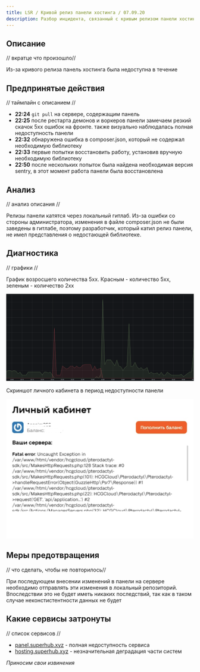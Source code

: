 ```yaml
---
title: LSR / Кривой релиз панели хостинга / 07.09.20
description: Разбор инцидента, связанный с кривым релизом панели хостинга 07.09.20.
---
```


## Описание
// вкратце что произошло//

Из-за кривого релиза панель хостинга была недоступна в течение 

## Предпринятые действия
// таймлайн с описанием //

- **22:24** `git pull` на сервере, содержащим панель
- **22:25** после рестарта демонов и воркеров панели замечаем резкий скачок 5хх ошибок на фронте. также визуально наблюдалась полная недоступность панели
- **22:32** обнаружена ошибка в composer.json, который не содержал необходимую библиотеку
- **22:33** первые попытки восстановить работу, установив вручную необходимую библиотеку
- **22:50** после нескольких попыток была найдена необходимая версия sentry, в этот момент работа панели была восстановлена

## Анализ
// анализ описания //

Релизы панели катятся через локальный гитлаб. Из-за ошибки со стороны администратора, изменения в файле composer.json не были заведены в гитлабе, поэтому разработчик, который катил релиз панели, не имел представления о недостающей библиотеке. 

## Диагностика
// графики //

График возросшего количества 5хх. Красным - количество 5хх, зеленым - количество 2хх

![](/images/lsr/07-09-20/graph-2xx-5xx.png)

Скриншот личного кабинета в период недоступности панели 

![](/images/lsr/07-09-20/lk-screen.png)

## Меры предотвращения
// что сделать, чтобы не повторилось// 

При последующем внесении изменений в панели на сервере необходимо отправлять эти изменения в локальный репозиторий. Впоследствии это не будет иметь никаких последствий, так как в таком случае неконстистентности данных не будет

## Какие сервисы затронуты
// список сервисов //

- [panel.superhub.xyz](https://panel.superhub.xyz) - полная недоступность сервиса
- [hosting.superhub.xyz](https://hosting.superhub.xyz) - незначительная деградация части систем

*Приносим свои извинения*
